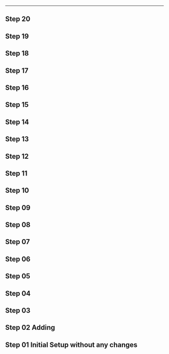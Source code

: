 -------------------------------------------------------------------------------
Step 20
-------------------------------------------------------------------------------
Step 19
-------------------------------------------------------------------------------
Step 18
-------------------------------------------------------------------------------
Step 17
-------------------------------------------------------------------------------
Step 16
-------------------------------------------------------------------------------
Step 15
-------------------------------------------------------------------------------
Step 14
-------------------------------------------------------------------------------
Step 13
-------------------------------------------------------------------------------
Step 12
-------------------------------------------------------------------------------
Step 11
-------------------------------------------------------------------------------
Step 10
-------------------------------------------------------------------------------
Step 09
-------------------------------------------------------------------------------
Step 08
-------------------------------------------------------------------------------
Step 07
-------------------------------------------------------------------------------
Step 06
-------------------------------------------------------------------------------
Step 05
-------------------------------------------------------------------------------
Step 04
-------------------------------------------------------------------------------
Step 03
-------------------------------------------------------------------------------
Step 02 Adding
-------------------------------------------------------------------------------
Step 01 Initial Setup without any changes
-------------------------------------------------------------------------------